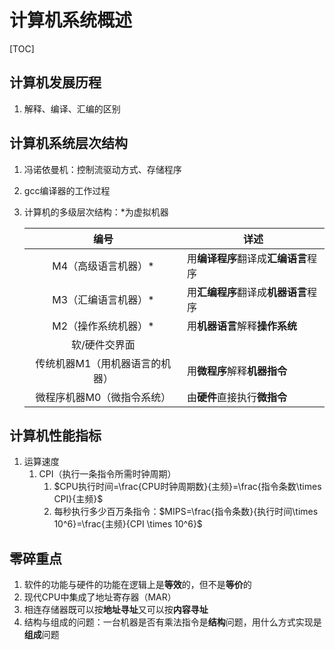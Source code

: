 # 计算机系统概述
[TOC]

## 计算机发展历程

1. 解释、编译、汇编的区别



## 计算机系统层次结构

1. 冯诺依曼机：控制流驱动方式、存储程序

2. gcc编译器的工作过程

3. 计算机的多级层次结构：*为虚拟机器

   |              编号              | 详述                                 |
   | :----------------------------: | ------------------------------------ |
   |      M4（高级语言机器）*       | 用**编译程序**翻译成**汇编语言**程序 |
   |      M3（汇编语言机器）*       | 用**汇编程序**翻译成**机器语言**程序 |
   |      M2（操作系统机器）*       | 用**机器语言**解释**操作系统**       |
   |         软/硬件交界面          |                                      |
   | 传统机器M1（用机器语言的机器） | 用**微程序**解释**机器指令**         |
   |   微程序机器M0（微指令系统）   | 由**硬件**直接执行**微指令**         |



## 计算机性能指标

1. 运算速度
   1. CPI（执行一条指令所需时钟周期）
      1. $CPU执行时间=\frac{CPU时钟周期数}{主频}=\frac{指令条数\times CPI}{主频}$
      2. 每秒执行多少百万条指令：$MIPS=\frac{指令条数}{执行时间\times 10^6}=\frac{主频}{CPI \times 10^6}$



## 零碎重点

1. 软件的功能与硬件的功能在逻辑上是**等效**的，但不是**等价**的
2. 现代CPU中集成了地址寄存器（MAR）
3. 相连存储器既可以按**地址寻址**又可以按**内容寻址**
4. 结构与组成的问题：一台机器是否有乘法指令是**结构**问题，用什么方式实现是**组成**问题
